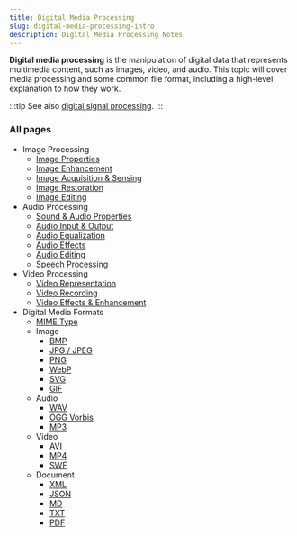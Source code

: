 ```yaml
---
title: Digital Media Processing
slug: digital-media-processing-intro
description: Digital Media Processing Notes
---
```


**Digital media processing** is the manipulation of digital data that represents multimedia content, such as images, video, and audio. This topic will cover media processing and some common file format, including a high-level explanation to how they work.

:::tip
See also [digital signal processing](/cs-notes/digital-signal-processing-intro).
:::

### All pages

- Image Processing
  - [Image Properties](/cs-notes/digital-media-processing/image-properties)
  - [Image Enhancement](/cs-notes/digital-media-processing/image-enhancement)
  - [Image Acquisition & Sensing](/cs-notes/digital-media-processing/image-acquisition-sensing)
  - [Image Restoration](/cs-notes/digital-media-processing/image-restoration)
  - [Image Editing](/cs-notes/digital-media-processing/image-editing)
- Audio Processing
  - [Sound & Audio Properties](/cs-notes/digital-media-processing/sound-audio-properties)
  - [Audio Input & Output](/cs-notes/digital-media-processing/audio-input-output)
  - [Audio Equalization](/cs-notes/digital-media-processing/audio-equalization)
  - [Audio Effects](/cs-notes/digital-media-processing/audio-effects)
  - [Audio Editing](/cs-notes/digital-media-processing/audio-editing)
  - [Speech Processing](/cs-notes/digital-media-processing/speech-processing)
- Video Processing
  - [Video Representation](/cs-notes/digital-media-processing/video-representation)
  - [Video Recording](/cs-notes/digital-media-processing/video-recording)
  - [Video Effects & Enhancement](/cs-notes/digital-media-processing/video-effects-enhancement)
- Digital Media Formats
  - [MIME Type](/cs-notes/digital-media-processing/mime-type)
  - Image
    - [BMP](/cs-notes/digital-media-processing/bmp)
    - [JPG / JPEG](/cs-notes/digital-media-processing/jpg-jpeg)
    - [PNG](/cs-notes/digital-media-processing/png)
    - [WebP](/cs-notes/digital-media-processing/webp)
    - [SVG](/cs-notes/digital-media-processing/svg)
    - [GIF](/cs-notes/digital-media-processing/gif)
  - Audio
    - [WAV](/cs-notes/digital-media-processing/wav)
    - [OGG Vorbis](/cs-notes/digital-media-processing/ogg-vorbis)
    - [MP3](/cs-notes/digital-media-processing/mp3)
  - Video
    - [AVI](/cs-notes/digital-media-processing/avi)
    - [MP4](/cs-notes/digital-media-processing/mp4)
    - [SWF](/cs-notes/digital-media-processing/swf)
  - Document
    - [XML](/cs-notes/digital-media-processing/xml)
    - [JSON](/cs-notes/digital-media-processing/json)
    - [MD](/cs-notes/digital-media-processing/md)
    - [TXT](/cs-notes/digital-media-processing/txt)
    - [PDF](/cs-notes/digital-media-processing/pdf)
